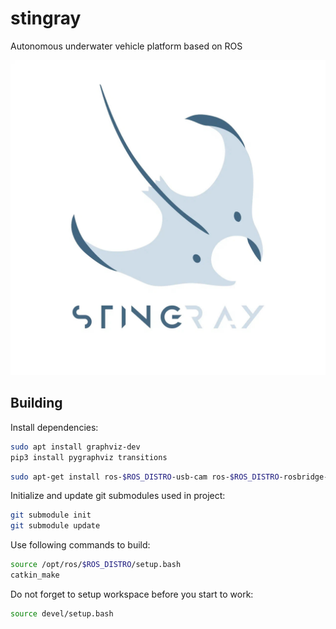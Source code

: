 # stingray
Autonomous underwater vehicle platform based on ROS

![Stingray logo](logo.jpg "Stingray logo")

## Building
Install dependencies:

```bash
sudo apt install graphviz-dev
pip3 install pygraphviz transitions
```

```bash
sudo apt-get install ros-$ROS_DISTRO-usb-cam ros-$ROS_DISTRO-rosbridge-server ros-$ROS_DISTRO-image-view ros-$ROS_DISTRO-actionlib ros-$ROS_DISTRO-smach ros-$ROS_DISTRO-smach-viewer
```
Initialize and update git submodules used in project:
```bash
git submodule init
git submodule update
```
Use following commands to build:
```bash
source /opt/ros/$ROS_DISTRO/setup.bash
catkin_make
```
Do not forget to setup workspace before you start to work:
```bash
source devel/setup.bash
```
